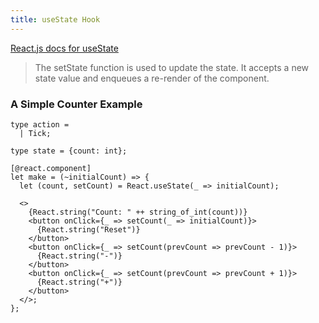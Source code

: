 ```yaml
---
title: useState Hook
---
```


[React.js docs for useState](https://reactjs.org/docs/hooks-reference.html#usestate)

>The setState function is used to update the state. It accepts a new state value and enqueues a re-render of the component.

### A Simple Counter Example

```reason
type action =
  | Tick;

type state = {count: int};

[@react.component]
let make = (~initialCount) => {
  let (count, setCount) = React.useState(_ => initialCount);

  <>
    {React.string("Count: " ++ string_of_int(count))}
    <button onClick={_ => setCount(_ => initialCount)}>
      {React.string("Reset")}
    </button>
    <button onClick={_ => setCount(prevCount => prevCount - 1)}>
      {React.string("-")}
    </button>
    <button onClick={_ => setCount(prevCount => prevCount + 1)}>
      {React.string("+")}
    </button>
  </>;
};
```
